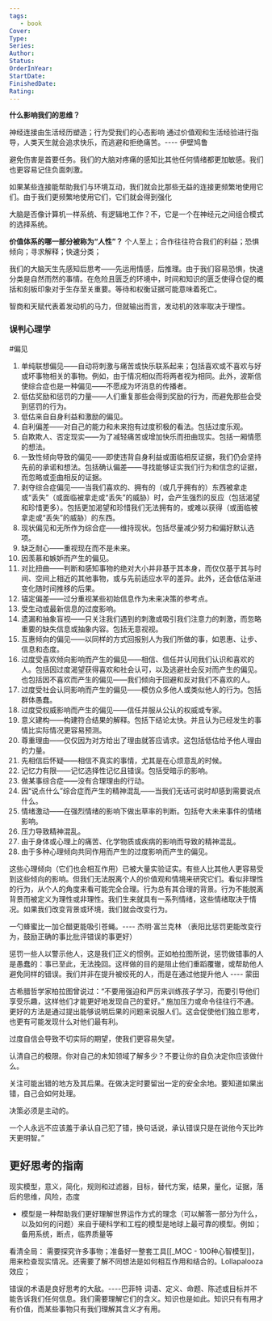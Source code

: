```yaml
---
tags: 
   - book 
Cover: 
Type:
Series: 
Author:
Status: 
OrderInYear:
StartDate:
FinishedDate:
Rating: 
---
```


**什么影响我们的思维？**

神经连接由生活经历塑造；行为受我们的心态影响
通过价值观和生活经验进行指导，人类天生就会追求快乐，而逃避和拒绝痛苦。---- 伊壁鸠鲁

避免伤害是首要任务。我们的大脑对疼痛的感知比其他任何情绪都更加敏感。我们也更容易记住负面刺激。

如果某些连接能帮助我们与环境互动，我们就会比那些无益的连接更频繁地使用它们。由于我们更频繁地使用它们，它们就会得到强化


大脑是否像计算机一样系统、有逻辑地工作？不，它是一个在神经元之间组合模式的选择系统。


**价值体系的哪一部分被称为“人性”？**
个人至上；合作往往符合我们的利益；恐惧倾向；寻求解释；快速分类；


我们的大脑天生先感知后思考——先运用情感，后推理。由于我们容易恐惧，快速分类是自然而然的事情。在危险且匮乏的环境中，时间和知识的匮乏使得仓促的概括和刻板印象对于生存至关重要。等待和权衡证据可能意味着死亡。


智商和天赋代表着发动机的马力，但就输出而言，发动机的效率取决于理性。



### 误判心理学 
#偏见

1. 单纯联想偏见——自动将刺激与痛苦或快乐联系起来；包括喜欢或不喜欢与好或坏事物相关的事物。例如，由于情况相似而将两者视为相同。此外，波斯信使综合症也是一种偏见——不愿成为坏消息的传播者。
2. 低估奖励和惩罚的力量——人们重复那些会得到奖励的行为，而避免那些会受到惩罚的行为。
3. 低估来自自身利益和激励的偏见。
4. 自利偏差——对自己的能力和未来抱有过度积极的看法。包括过度乐观。
5. 自欺欺人、否定现实——为了减轻痛苦或增加快乐而扭曲现实。包括一厢情愿的想法。
6. 一致性倾向导致的偏见——即使违背自身利益或面临相反证据，我们仍会坚持先前的承诺和想法。包括确认偏差——寻找能够证实我们行为和信念的证据，而忽略或歪曲相反的证据。
7. 剥夺综合症偏见——当我们喜欢的、拥有的（或几乎拥有的）东西被拿走或“丢失”（或面临被拿走或“丢失”的威胁）时，会产生强烈的反应（包括渴望和珍惜更多）。包括更加渴望和珍惜我们无法拥有的，或难以获得（或面临被拿走或“丢失”的威胁）的东西。
8. 现状偏见和无所作为综合症——维持现状。包括尽量减少努力和偏好默认选项。
9. 缺乏耐心——重视现在而不是未来。
10. 因羡慕和嫉妒而产生的偏见。
11. 对比扭曲——判断和感知事物的绝对大小并非基于其本身，而仅仅基于其与时间、空间上相近的其他事物，或与先前适应水平的差异。此外，还会低估渐进变化随时间推移的后果。
12. 锚定偏差——过分重视某些初始信息作为未来决策的参考点。
13. 受生动或最新信息的过度影响。
14. 遗漏和抽象盲视——只关注我们遇到的刺激或吸引我们注意力的刺激，而忽略重要的缺失信息或抽象内容。包括无意视视。
15. 互惠倾向的偏见——以同样的方式回报别人为我们所做的事，如恩惠、让步、信息和态度。
16. 过度受喜欢倾向影响而产生的偏见——相信、信任并认同我们认识和喜欢的人。包括因过度渴望获得喜欢和社会认可，以及逃避社会反对而产生的偏见。也包括因不喜欢而产生的偏见——我们倾向于回避和反对我们不喜欢的人。
17. 过度受社会认同影响而产生的偏见——模仿众多他人或类似他人的行为。包括群体愚蠢。
18. 过度受权威影响而产生的偏见——信任并服从公认的权威或专家。
19. 意义建构——构建符合结果的解释。包括下结论太快。并且认为已经发生的事情比实际情况更容易预测。
20. 尊重理由——仅仅因为对方给出了理由就答应请求。这包括低估给予他人理由的力量。
21. 先相信后怀疑——相信不真实的事情，尤其是在心烦意乱的时候。
22. 记忆力有限——记忆选择性记忆且错误。包括受暗示的影响。
23. 做某事综合症——没有合理理由的行动。
24. 因“说点什么”综合症而产生的精神混乱——当我们无话可说时却感到需要说点什么。
25. 情绪激动——在强烈情绪的影响下做出草率的判断。包括夸大未来事件的情绪影响。
26. 压力导致精神混乱。
27. 由于身体或心理上的痛苦、化学物质或疾病的影响而导致的精神混乱。
28. 由于多种心理倾向共同作用而产生的过度影响而产生的偏见。


这些心理倾向（它们也会相互作用）已被大量实验证实。有些人比其他人更容易受到这些倾向的影响。但我们无法脱离个人的价值观和情境来研究它们。看似非理性的行为，从个人的角度来看可能完全合理。行为总有其合理的背景。行为不能脱离背景而被定义为理性或非理性。我们生来就具有一系列情绪，这些情绪取决于情况。如果我们改变背景或环境，我们就会改变行为。



一勺蜂蜜比一加仑醋更能吸引苍蝇。---- 杰明·富兰克林
（表阳比惩罚更能改变行为，鼓励正确的事比批评错误的事更好）

惩罚一些人以警示他人，这是我们正义的惯例。正如柏拉图所说，惩罚做错事的人是愚蠢的：事已至此，无法挽回。这样做的目的是阻止他们重蹈覆辙，或帮助他人避免同样的错误。我们并非在提升被绞死的人，而是在通过他提升他人 ---- 蒙田

古希腊哲学家柏拉图曾说过：“不要用强迫和严厉来训练孩子学习，而要引导他们享受乐趣，这样他们才能更好地发现自己的爱好。” 施加压力或命令往往行不通。更好的方法是通过提出能够说明后果的问题来说服人们。这会促使他们独立思考，也更有可能发现什么对他们最有利。


过度自信会导致不切实际的期望，使我们更容易失望。

认清自己的极限。你对自己的未知领域了解多少？不要让你的自负决定你应该做什么。

关注可能出错的地方及其后果。在做决定时要留出一定的安全余地。要知道如果出错，自己会如何处理。

决策必须是主动的。

一个人永远不应该羞于承认自己犯了错，换句话说，承认错误只是在说他今天比昨天更明智。”


## 更好思考的指南

现实模型，意义，简化，规则和过滤器，目标，替代方案，结果，量化，证据，落后的思维，风险，态度


- 模型是一种帮助我们更好理解世界运作方式的理念（可以解答一部分为什么，以及如何的问题）来自于硬科学和工程的模型是地球上最可靠的模型。例如；备用系统，断点，临界质量等

看清全局：
需要探究许多事物；准备好一整套工具[[_MOC - 100种心智模型]]，用来检查现实情况。还需要了解不同想法是如何相互作用和结合的。Lollapalooza效应；


错误的术语是良好思考的大敌。----巴菲特
词语、定义、命题、陈述或目标并不能告诉我们任何信息。我们需要理解它们的含义。知识也是如此。知识只有有用才有价值，而某些事物只有我们理解其含义才有用。






